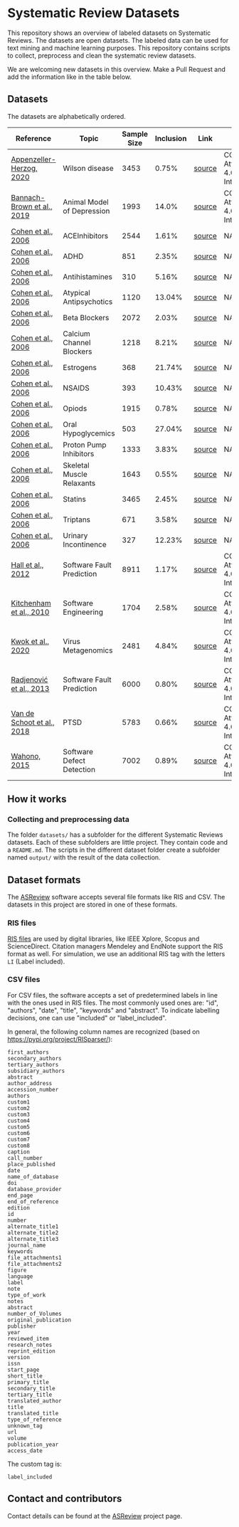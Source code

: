 # Systematic Review Datasets

This repository shows an overview of labeled datasets on Systematic Reviews. The
datasets are open datasets. The labeled data can be used for text mining and machine
learning purposes. This repository contains scripts to collect, preprocess and clean
the systematic review datasets.

We are welcoming new datasets in this overview. Make a Pull Request and add the 
information like in the table below. 

## Datasets

The datasets are alphabetically ordered. 

| Reference                  | Topic            | Sample Size | Inclusion | Link  |  License | 
|----------------------------|------------------|-------------|-----------|-------|----------|
|[Appenzeller-Herzog, 2020][1]| Wilson disease | 3453 | 0.75% | [source][2] | CC-BY Attribution 4.0 International |
|[Bannach-Brown et al., 2019][3] | Animal Model of Depression | 1993 | 14.0% | [source][4] | CC-BY Attribution 4.0 International |
|[Cohen et al., 2006][5]|  ACEInhibitors | 2544  | 1.61% | [source][6] | NA |
|[Cohen et al., 2006][7]| ADHD | 851  | 2.35% | [source][8] | NA |
|[Cohen et al., 2006][9]| Antihistamines  |  310 | 5.16% | [source][10] |NA  |
|[Cohen et al., 2006][11]| Atypical Antipsychotics  | 1120  | 13.04% | [source][12] | NA |
|[Cohen et al., 2006][13]| Beta Blockers  |  2072 | 2.03% | [source][14] |NA  |
|[Cohen et al., 2006][15]| Calcium Channel Blockers  | 1218  | 8.21% | [source][16] |NA  |
|[Cohen et al., 2006][17]| Estrogens  | 368  |21.74%  | [source][18] | NA |
|[Cohen et al., 2006][19]| NSAIDS  | 393  |10.43%  | [source][20] |NA  |
|[Cohen et al., 2006][21]| Opiods  |1915   |0.78%  | [source][22] |NA  |
|[Cohen et al., 2006][23]|Oral Hypoglycemics   | 503  |27.04%  | [source][24] | NA |
|[Cohen et al., 2006][25]|Proton Pump Inhibitors   | 1333  |3.83%  | [source][26] | NA |
|[Cohen et al., 2006][27]|Skeletal Muscle Relaxants   | 1643  |0.55%  | [source][28] | NA |
|[Cohen et al., 2006][29]|Statins   | 3465  |2.45% | [source][30] | NA |
|[Cohen et al., 2006][31]|Triptans   | 671  |3.58%  | [source][32] | NA |
|[Cohen et al., 2006][33]|Urinary Incontinence   | 327  |12.23% | [source][34] | NA |
|[Hall et al., 2012][35] | Software Fault Prediction  | 8911  | 1.17%  | [source][36] | CC-BY Attribution 4.0 International |
|[Kitchenham et al., 2010][37] | Software Engineering  | 1704  | 2.58%  | [source][38] | CC-BY Attribution 4.0 International |
|[Kwok et al., 2020][39] | Virus Metagenomics  | 2481  | 4.84%  | [source][40] | CC-BY Attribution 4.0 International | 
|[Radjenović et al., 2013][41] | Software Fault Prediction  | 6000  | 0.80%  | [source][42] | CC-BY Attribution 4.0 International |
|[Van de Schoot et al., 2018][43] | PTSD  | 5783  | 0.66%  | [source][44] | CC-BY Attribution 4.0 International |
|[Wahono, 2015][45] | Software Defect Detection  | 7002  | 0.89%  | [source][46] | CC-BY Attribution 4.0 International |

## How it works

### Collecting and preprocessing data

The folder `datasets/` has a subfolder for the different Systematic Reviews
datasets. Each of these subfolders are little project. They contain code and a
`README.md`. The scripts in the different dataset folder create a subfolder
named `output/` with the result of the data collection.

## Dataset formats

The [ASReview][47] 
software accepts several file formats like RIS and CSV. The
datasets in this project are stored in one of these formats.

### RIS files

[RIS files][48] are used by
digital libraries, like IEEE Xplore, Scopus and ScienceDirect. Citation
managers Mendeley and EndNote support the RIS format as well. For simulation,
we use an additional RIS tag with the letters `LI` (Label included).

### CSV files

For CSV files, the software accepts a set of predetermined labels in line with
the ones used in RIS files. The most commonly used ones are: "id", "authors", "date", "title", "keywords" and "abstract". To indicate labelling decisions, one can use "included" or "label\_included". 

In general, the following column names are recognized (based on https://pypi.org/project/RISparser/):

	first_authors
	secondary_authors
	tertiary_authors
	subsidiary_authors
	abstract
	author_address
	accession_number
	authors
	custom1
	custom2
	custom3
	custom4
	custom5
	custom6
	custom7
	custom8
	caption
	call_number
	place_published
	date
	name_of_database
	doi
	database_provider
	end_page
	end_of_reference
	edition
	id
	number
	alternate_title1
	alternate_title2
	alternate_title3
	journal_name
	keywords
	file_attachments1
	file_attachments2
	figure
	language
	label
	note
	type_of_work
	notes
	abstract
	number_of_Volumes
	original_publication
	publisher
	year
	reviewed_item
	research_notes
	reprint_edition
	version
	issn
	start_page
	short_title
	primary_title
	secondary_title
	tertiary_title
	translated_author
	title
	translated_title
	type_of_reference
	unknown_tag
	url
	volume
	publication_year
	access_date

The custom tag is:

	label_included

## Contact and contributors

Contact details can be found at the [ASReview][49] 
project page. 

[1]:	https://onlinelibrary.wiley.com/doi/full/10.1111/liv.14179
[2]:	https://zenodo.org/record/3625931#.Xk5de5NKhQI
[3]:	https://systematicreviewsjournal.biomedcentral.com/articles/10.1186/s13643-019-0942-7#Comments
[4]:	https://zenodo.org/record/151190#.XQPGhYj7TD7
[5]:	https://www.ncbi.nlm.nih.gov/pmc/articles/PMC1447545/
[6]:	https://dmice.ohsu.edu/cohenaa/systematic-drug-class-review-data.html
[7]:	https://www.ncbi.nlm.nih.gov/pmc/articles/PMC1447545/
[8]:	https://dmice.ohsu.edu/cohenaa/systematic-drug-class-review-data.html
[9]:	https://www.ncbi.nlm.nih.gov/pmc/articles/PMC1447545/
[10]:	https://dmice.ohsu.edu/cohenaa/systematic-drug-class-review-data.html
[11]:	https://www.ncbi.nlm.nih.gov/pmc/articles/PMC1447545/
[12]:	https://dmice.ohsu.edu/cohenaa/systematic-drug-class-review-data.html
[13]:	https://www.ncbi.nlm.nih.gov/pmc/articles/PMC1447545/
[14]:	https://dmice.ohsu.edu/cohenaa/systematic-drug-class-review-data.html
[15]:	https://www.ncbi.nlm.nih.gov/pmc/articles/PMC1447545/
[16]:	https://dmice.ohsu.edu/cohenaa/systematic-drug-class-review-data.html
[17]:	https://www.ncbi.nlm.nih.gov/pmc/articles/PMC1447545/
[18]:	https://dmice.ohsu.edu/cohenaa/systematic-drug-class-review-data.html
[19]:	https://www.ncbi.nlm.nih.gov/pmc/articles/PMC1447545/
[20]:	https://dmice.ohsu.edu/cohenaa/systematic-drug-class-review-data.html
[21]:	https://www.ncbi.nlm.nih.gov/pmc/articles/PMC1447545/
[22]:	https://dmice.ohsu.edu/cohenaa/systematic-drug-class-review-data.html
[23]:	https://www.ncbi.nlm.nih.gov/pmc/articles/PMC1447545/
[24]:	https://dmice.ohsu.edu/cohenaa/systematic-drug-class-review-data.html
[25]:	https://www.ncbi.nlm.nih.gov/pmc/articles/PMC1447545/
[26]:	https://dmice.ohsu.edu/cohenaa/systematic-drug-class-review-data.html
[27]:	https://www.ncbi.nlm.nih.gov/pmc/articles/PMC1447545/
[28]:	https://dmice.ohsu.edu/cohenaa/systematic-drug-class-review-data.html
[29]:	https://www.ncbi.nlm.nih.gov/pmc/articles/PMC1447545/
[30]:	https://dmice.ohsu.edu/cohenaa/systematic-drug-class-review-data.html
[31]:	https://www.ncbi.nlm.nih.gov/pmc/articles/PMC1447545/
[32]:	https://dmice.ohsu.edu/cohenaa/systematic-drug-class-review-data.html
[33]:	https://www.ncbi.nlm.nih.gov/pmc/articles/PMC1447545/
[34]:	https://dmice.ohsu.edu/cohenaa/systematic-drug-class-review-data.html
[35]:	https://ieeexplore.ieee.org/document/6035727
[36]:	https://zenodo.org/record/1162952#.XIVBE_ZFyVR
[37]:	https://www.sciencedirect.com/science/article/abs/pii/S0950584910000467
[38]:	https://zenodo.org/record/1162952#.XIVBE_ZFyVR
[39]:	https://doi.org/10.3390/v12010107
[40]:	https://doi.org/10.17605/OSF.IO/5S27M
[41]:	https://www.sciencedirect.com/science/article/abs/pii/S0950584913000426
[42]:	https://zenodo.org/record/1162952#.XIVBE_ZFyVR
[43]:	https://doi.org/10.1080/00273171.2017.1412293
[44]:	https://osf.io/h5k2q/
[45]:	http://journal.ilmukomputer.org/index.php/jse/article/view/47
[46]:	https://zenodo.org/record/1162952#.XIVBE_ZFyVR
[47]:	https://github.com/asreview/asreview
[48]:	https://en.wikipedia.org/wiki/RIS_(file_format)
[49]:	https://github.com/asreview/asreview#contact-and-contributors